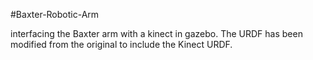 #Baxter-Robotic-Arm

interfacing the Baxter arm with a kinect in gazebo. The URDF has been modified from the original to include the Kinect URDF.
